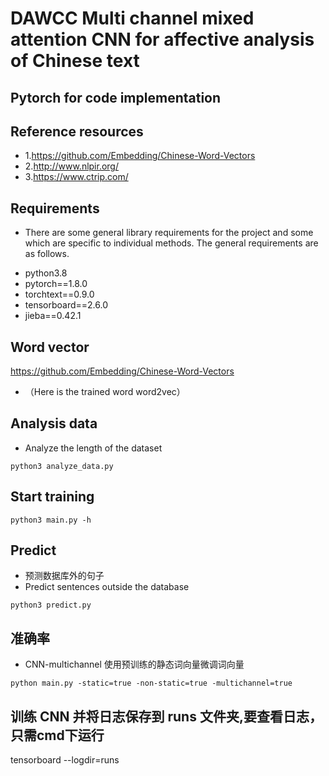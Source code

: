 # DAWCC Multi channel mixed attention CNN for affective analysis of Chinese text
## Pytorch for code implementation
## Reference resources
* 1.https://github.com/Embedding/Chinese-Word-Vectors
* 2.http://www.nlpir.org/
* 3.https://www.ctrip.com/

## Requirements
- There are some general library requirements for the project and some which are specific to individual methods. The general requirements are as follows.
* python3.8
* pytorch==1.8.0
* torchtext==0.9.0
* tensorboard==2.6.0
* jieba==0.42.1

## Word vector
https://github.com/Embedding/Chinese-Word-Vectors<br>
* （Here is the trained word word2vec）
## Analysis data
- Analyze the length of the dataset
```
python3 analyze_data.py
```
## Start training
```
python3 main.py -h
```

## Predict
- 预测数据库外的句子
- Predict sentences outside the database
```
python3 predict.py
```

## 准确率
-  CNN-multichannel 使用预训练的静态词向量微调词向量
```
python main.py -static=true -non-static=true -multichannel=true
```
## 训练 CNN 并将日志保存到 runs 文件夹,要查看日志，只需cmd下运行
tensorboard --logdir=runs 
